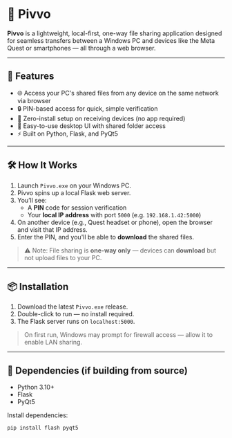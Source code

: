 # 📡 Pivvo

**Pivvo** is a lightweight, local-first, one-way file sharing application designed for seamless transfers between a Windows PC and devices like the Meta Quest or smartphones — all through a web browser.

---

## 🚀 Features

- 🌐 Access your PC's shared files from any device on the same network via browser
- 🔒 PIN-based access for quick, simple verification
- 🧭 Zero-install setup on receiving devices (no app required)
- 📁 Easy-to-use desktop UI with shared folder access
- ⚡ Built on Python, Flask, and PyQt5

---

## 🛠 How It Works

1. Launch `Pivvo.exe` on your Windows PC.
2. Pivvo spins up a local Flask web server.
3. You’ll see:
   - A **PIN** code for session verification
   - Your **local IP address** with port `5000` (e.g. `192.168.1.42:5000`)
4. On another device (e.g., Quest headset or phone), open the browser and visit that IP address.
5. Enter the PIN, and you'll be able to **download** the shared files.

> ⚠️ Note: File sharing is **one-way only** — devices can **download** but not upload files to your PC.

---

## 📦 Installation

1. Download the latest `Pivvo.exe` release.
2. Double-click to run — no install required.
3. The Flask server runs on `localhost:5000`.

> On first run, Windows may prompt for firewall access — allow it to enable LAN sharing.

---

## 🧩 Dependencies (if building from source)

- Python 3.10+
- Flask
- PyQt5

Install dependencies:

```bash
pip install flash pyqt5

